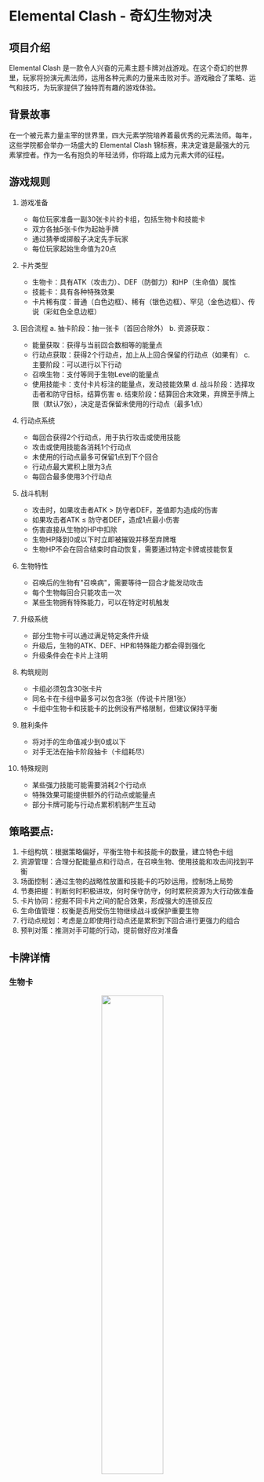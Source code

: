 # Elemental Clash - 奇幻生物对决

## 项目介绍

Elemental Clash 是一款令人兴奋的元素主题卡牌对战游戏。在这个奇幻的世界里，玩家将扮演元素法师，运用各种元素的力量来击败对手。游戏融合了策略、运气和技巧，为玩家提供了独特而有趣的游戏体验。

## 背景故事

在一个被元素力量主宰的世界里，四大元素学院培养着最优秀的元素法师。每年，这些学院都会举办一场盛大的 Elemental Clash 锦标赛，来决定谁是最强大的元素掌控者。作为一名有抱负的年轻法师，你将踏上成为元素大师的征程。

## 游戏规则
1. 游戏准备
    - 每位玩家准备一副30张卡片的卡组，包括生物卡和技能卡
    - 双方各抽5张卡作为起始手牌
    - 通过猜拳或掷骰子决定先手玩家
    - 每位玩家起始生命值为20点

2. 卡片类型
    - 生物卡：具有ATK（攻击力）、DEF（防御力）和HP（生命值）属性
    - 技能卡：具有各种特殊效果
    - 卡片稀有度：普通（白色边框）、稀有（银色边框）、罕见（金色边框）、传说（彩虹色全息边框）

3. 回合流程
   a. 抽卡阶段：抽一张卡（首回合除外）
   b. 资源获取：
    - 能量获取：获得与当前回合数相等的能量点
    - 行动点获取：获得2个行动点，加上从上回合保留的行动点（如果有）
      c. 主要阶段：可以进行以下行动
    - 召唤生物：支付等同于生物Level的能量点
    - 使用技能卡：支付卡片标注的能量点，发动技能效果
      d. 战斗阶段：选择攻击者和防守目标，结算伤害
      e. 结束阶段：结算回合末效果，弃牌至手牌上限（默认7张），决定是否保留未使用的行动点（最多1点）

4. 行动点系统
    - 每回合获得2个行动点，用于执行攻击或使用技能
    - 攻击或使用技能各消耗1个行动点
    - 未使用的行动点最多可保留1点到下个回合
    - 行动点最大累积上限为3点
    - 每回合最多使用3个行动点

5. 战斗机制
    - 攻击时，如果攻击者ATK > 防守者DEF，差值即为造成的伤害
    - 如果攻击者ATK ≤ 防守者DEF，造成1点最小伤害
    - 伤害直接从生物的HP中扣除
    - 生物HP降到0或以下时立即被摧毁并移至弃牌堆
    - 生物HP不会在回合结束时自动恢复，需要通过特定卡牌或技能恢复

6. 生物特性
    - 召唤后的生物有"召唤病"，需要等待一回合才能发动攻击
    - 每个生物每回合只能攻击一次
    - 某些生物拥有特殊能力，可以在特定时机触发

7. 升级系统
    - 部分生物卡可以通过满足特定条件升级
    - 升级后，生物的ATK、DEF、HP和特殊能力都会得到强化
    - 升级条件会在卡片上注明

8. 构筑规则
    - 卡组必须包含30张卡片
    - 同名卡在卡组中最多可以包含3张（传说卡片限1张）
    - 卡组中生物卡和技能卡的比例没有严格限制，但建议保持平衡

9. 胜利条件
    - 将对手的生命值减少到0或以下
    - 对手无法在抽卡阶段抽卡（卡组耗尽）

10. 特殊规则
    - 某些强力技能可能需要消耗2个行动点
    - 特殊效果可能提供额外的行动点或能量点
    - 部分卡牌可能与行动点累积机制产生互动

## 策略要点:
1. 卡组构筑：根据策略偏好，平衡生物卡和技能卡的数量，建立特色卡组
2. 资源管理：合理分配能量点和行动点，在召唤生物、使用技能和攻击间找到平衡
3. 场面控制：通过生物的战略性放置和技能卡的巧妙运用，控制场上局势
4. 节奏把握：判断何时积极进攻，何时保守防守，何时累积资源为大行动做准备
5. 卡片协同：挖掘不同卡片之间的配合效果，形成强大的连锁反应
6. 生命值管理：权衡是否用受伤生物继续战斗或保护重要生物
7. 行动点规划：考虑是立即使用行动点还是累积到下回合进行更强力的组合
8. 预判对策：推测对手可能的行动，提前做好应对准备

## 卡牌详情
### 生物卡

<div align="center"><img src="./cards/Shield%20Warrior.png" width="50%"/></div>

1. 盾牌战士 (Shield Warrior)
- 类型：生物 (Creature)
- 费用：2
- ATK: 1 | HP: 4 | DEF: 4
- 技能：嘲讽 - 对手的生物必须优先攻击该生物。
- Skill: Taunt - Enemy creatures must attack this creature first.

<div align="center"><img src="./cards/Rock%20Golem.png" width="50%"/></div>

2. 岩石傀儡 (Rock Golem)
- 类型：生物 (Creature)
- 费用：2
- ATK: 2 | HP: 4 | DEF: 2
- 技能：坚固 - 受到的伤害减少1点。
- Skill: Sturdy - Takes 1 less damage from all sources.

<div align="center"><img src="./cards/Forest%20Elf.png" width="50%"/></div>

3. 森林精灵 (Forest Elf)
- 类型：生物 (Creature)
- 费用：2
- ATK: 2 | HP: 3 | DEF: 1
- 技能：敏捷 - 可以在召唤的回合立即攻击。 
- Skill: Haste - Can attack immediately when summoned.

<div align="center"><img src="./cards/Brave%20Squire.png" width="50%"/></div>

4. 勇敢的见习骑士 (Brave Squire)
- 类型：生物 (Creature)
- 费用：1
- ATK: 1 | HP: 2 | DEF: 1
- 技能：激励 - 你的其他生物获得+1攻击力。
- Skill: Inspire - Your other creatures get +1 attack.

<div align="center"><img src="./cards/Magic%20Apprentice.png" width="50%"/></div> 

5. 魔法学徒 (Magic Apprentice)
- 类型：生物 (Creature)
- 费用：2
- ATK: 1 | HP: 3 | DEF: 1
- 技能：法术强化 - 你的法术伤害+1。
- Skill: Spell Power - Your spells deal 1 extra damage.

<div align="center"><img src="./cards/Water%20Elemental.png" width="50%"/></div>

6. 水元素 (Water Elemental)
- 类型：生物 (Creature)
- 费用：2
- ATK: 1 | HP: 3 | DEF: 1
- 技能：冻结 - 攻击时，目标下回合无法行动。
- Skill: Freeze - Target can't act next turn when attacked.

<div align="center"><img src="./cards/Fire%20Mage.png" width="50%"/></div>

7. 火焰术士 (Fire Mage)
- 类型：生物 (Creature)
- 费用：2
- ATK: 2 | HP: 2 | DEF: 1
- 技能：燃烧 - 对敌方英雄造成1点额外伤害。
- Skill: Burn - Deal 1 extra damage to the enemy hero.

<div align="center"><img src="./cards/Gargoyle.png" width="50%"/></div>

8. 石像鬼 (Gargoyle)
- 类型：生物 (Creature)
- 费用：2
- ATK: 1 | HP: 3 | DEF: 2
- 技能：飞行 - 只能被飞行生物或法术攻击。
- Skill: Flying - Can only be attacked by flying creatures or spells.

<div align="center"><img src="./cards/Raging%20Orc.png" width="50%"/></div>

9. 狂暴兽人 (Raging Orc)
- 类型：生物 (Creature)
- 费用：2
- ATK: 3 | HP: 3 | DEF: 1
- 技能：狂暴 - 受到伤害后攻击力+1。
- Skill: Rage - Gains +1 attack after taking damage.

<div align="center"><img src="./cards/Shadow%20Assassin.png" width="50%"/></div>

10. 暗影刺客 (Shadow Assassin)
- 类型：生物 (Creature)
- 费用：3
- ATK: 3 | HP: 2 | DEF: 1
- 技能：潜行 - 无法被选中为目标，直到攻击。
- Skill: Stealth - Can't be targeted until it attacks.

<div align="center"><img src="./cards/Bear%20Guardian.png" width="50%"/></div>

11. 巨熊守卫 (Bear Guardian)
- 类型：生物 (Creature)
- 费用：3
- ATK: 2 | HP: 5 | DEF: 3
- 技能：守护 - 相邻的友方生物受到的伤害减少1点。
- Skill: Guard - Adjacent friendly creatures take 1 less damage.

<div align="center"><img src="./cards/Wizard%20Apprentice.png" width="50%"/></div>

12. 巫师学徒 (Wizard Apprentice)
- 类型：生物 (Creature)
- 费用：2
- ATK: 1 | HP: 3 | DEF: 1
- 技能：法术发现 - 回合结束时，从三个法术中选择一个加入手牌。
- Skill: Spell Discovery - At the end of your turn, discover a spell.

<div align="center"><img src="./cards/Venomous%20Spider.png" width="50%"/></div>

13. 剧毒蜘蛛 (Venomous Spider)
- 类型：生物 (Creature)
- 费用：2
- ATK: 1 | HP: 2 | DEF: 1
- 技能：剧毒 - 无论造成多少伤害都会消灭目标生物。
- Skill: Poisonous - Destroys any creature it damages.

<div align="center"><img src="./cards/Thunderstrike.png" width="50%"/></div>

14. 雷霆一击 (Thunderstrike)
- 类型：法术 (Spell)
- 费用：3
- 技能：造成3点伤害，目标被击晕一回合。
- Skill: Deal 3 damage and stun the target for 1 turn.

<div align="center"><img src="./cards/Dragon's%20Breath.png" width="50%"/></div>

15. 龙息术 (Dragon's Breath)
- 类型：法术 (Spell)
- 费用：3
- 技能：对所有敌方生物造成2点伤害。
- Skill: Deal 2 damage to all enemy creatures.

<div align="center"><img src="./cards/Holy%20Shield.png" width="50%"/></div>

16. 圣光护盾 (Holy Shield)
- 类型：法术 (Spell)
- 费用：1
- 技能：为一个生物提供一次免疫伤害的护盾。
- Skill: Give a creature a shield that blocks one instance of damage.

<div align="center"><img src="./cards/Frost%20Nova.png" width="50%"/></div>

17. 冰霜新星 (Frost Nova)
- 类型：法术 (Spell)
- 费用：3
- 技能：冻结所有敌方生物一回合。
- Skill: Freeze all enemy creatures for 1 turn.

<div align="center"><img src="./cards/Life%20Drain.png" width="50%"/></div>

18. 生命汲取 (Life Drain)
- 类型：法术 (Spell)
- 费用：3
- 技能：造成3点伤害，恢复你3点生命值。
- Skill: Deal 3 damage and restore 3 health to your hero.

<div align="center"><img src="./cards/Summon%20Elemental.png" width="50%"/></div>

19. 召唤元素 (Summon Elemental)
- 类型：法术 (Spell)
- 费用：2
- 技能：随机召唤一个2/2的元素生物。
- Skill: Summon a random 2/2 Elemental creature.

<div align="center"><img src="./cards/Divine%20Punishment.png" width="50%"/></div>

20. 神圣惩戒 (Divine Punishment)
- 类型：法术 (Spell)
- 费用：4
- 技能：消灭一个攻击力大于或等于5的敌方生物。
- Skill: Destroy an enemy creature with 5 or more attack.

<div align="center"><img src="./cards/War%20Stomp.png" width="50%"/></div>

21. 战争践踏 (War Stomp)
- 类型：法术 (Spell)
- 费用：3
- 技能：对所有敌方生物造成1点伤害并使其眩晕一回合。
- Skill: Deal 1 damage to all enemy creatures and stun them for 1 turn.

<div align="center"><img src="./cards/Arcane%20Intellect.png" width="50%"/></div>

22. 奥术智慧 (Arcane Intellect)
- 类型：法术 (Spell)
- 费用：2
- 技能：抽两张牌。
- Skill: Draw 2 cards.

<div align="center"><img src="./cards/Firestorm.png" width="50%"/></div>

23. 火焰风暴 (Firestorm)
- 类型：法术 (Spell)
- 费用：4
- 技能：对所有生物造成3点伤害。
- Skill: Deal 3 damage to all creatures.

<div align="center"><img src="./cards/Nature's%20Power.png" width="50%"/></div>

24. 自然之力 (Nature's Power)
- 类型：法术 (Spell)
- 费用：3
- 技能：使你所有的生物获得+1/+1。
- Skill: Give all your creatures +1/+1.

<div align="center"><img src="./cards/Time%20Warp.png" width="50%"/></div>

25. 时间扭曲 (Time Warp)
- 类型：法术 (Spell)
- 费用：5
- 技能：结束你的回合后，获得一个额外回合。
- Skill: Take an extra turn after this one.


<div align="center"><img src="./cards/Healing%20Light.png" width="50%"/></div>

26. 治愈之光 (Healing Light)
- 类型：法术 (Spell)
- 费用：1
- 技能：恢复4点生命值。
- Skill: Restore 4 health to a target.

<div align="center"><img src="./cards/Mana%20Charge.png" width="50%"/></div>

27. 魔力充能 (Mana Charge)
- 类型：法术 (Spell)
- 费用：1
- 技能：获得2点额外能量。
- Skill: Gain 2 additional mana crystals this turn.

<div align="center"><img src="./cards/Magic%20Missile.png" width="50%"/></div>

28. 魔法飞弹 (Magic Missile)
- 类型：法术 (Spell)
- 费用：1
- 技能：造成2点伤害。
- Skill: Deal 2 damage to a target.

<div align="center"><img src="./cards/Fireball.png" width="50%"/></div>

29. 火球术 (Fireball)
- 类型：法术 (Spell)
- 费用：2
- 技能：造成4点伤害。
- Skill: Deal 4 damage to a target.

<div align="center"><img src="./cards/Mirror%20Image.png" width="50%"/></div>

30. 魔法镜像 (Mirror Image)
- 类型：法术 (Spell)
- 费用：2
- 技能：复制一个友方生物，创造一个1/1的复制品。
- Skill: Create a 1/1 copy of a friendly creature.
